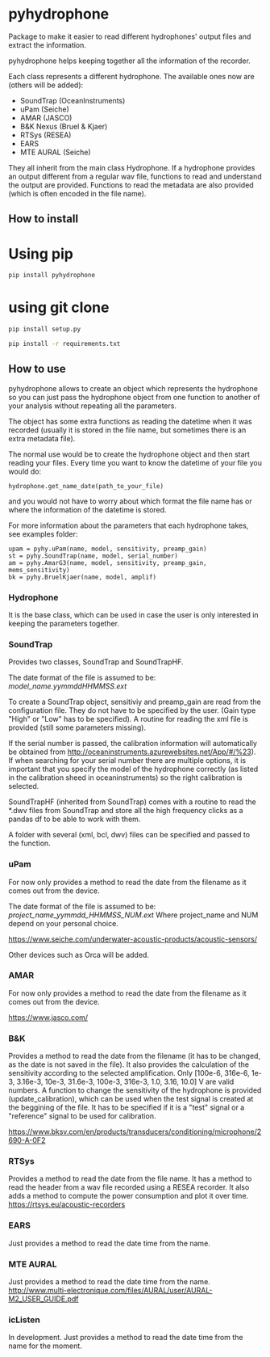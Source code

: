 # pyhydrophone

Package to make it easier to read different hydrophones' output files and extract the information.

pyhydrophone helps keeping together all the information of the recorder. 

Each class represents a different hydrophone. The available ones now are (others will be added): 
- SoundTrap (OceanInstruments)
- uPam (Seiche)
- AMAR (JASCO)
- B&K Nexus (Bruel & Kjaer)
- RTSys (RESEA)
- EARS
- MTE AURAL (Seiche)

They all inherit from the main class Hydrophone. 
If a hydrophone provides an output different from a regular wav file, functions to read and understand the 
output are provided. 
Functions to read the metadata are also provided (which is often encoded in the file name).


## How to install
# Using pip
```bash
pip install pyhydrophone
```

# using git clone
```bash
pip install setup.py
```
```bash
pip install -r requirements.txt
```

## How to use
pyhydrophone allows to create an object which represents the hydrophone so you can just pass the hydrophone object from 
one function to another of your analysis without repeating all the parameters. 

The object has some extra functions as reading the datetime when it was recorded (usually it is stored in the file name, 
but sometimes there is an extra metadata file). 

The normal use would be to create the hydrophone object and then start reading your files. Every time you want to know 
the datetime of your file you would do:
```
hydrophone.get_name_date(path_to_your_file) 
```
and you would not have to worry about which format the file name has or where the information of the datetime is stored.



For more information about the parameters that each hydrophone takes, see examples folder: 

```
upam = pyhy.uPam(name, model, sensitivity, preamp_gain)
st = pyhy.SoundTrap(name, model, serial_number)
am = pyhy.AmarG3(name, model, sensitivity, preamp_gain, mems_sensitivity)
bk = pyhy.BruelKjaer(name, model, amplif)
```



### Hydrophone
It is the base class, which can be used in case the user is only interested in keeping the parameters together. 

### SoundTrap 
Provides two classes, SoundTrap and SoundTrapHF. 

The date format of the file is assumed to be: *model_name.yymmddHHMMSS.ext*

To create a SoundTrap object, sensitiviy and preamp_gain are read from the configuration file. 
They do not have to be specified by the user.
(Gain type "High" or "Low" has to be specified).
A routine for reading the xml file is provided (still some parameters missing).

If the serial number is passed, the calibration information will automatically be obtained
from http://oceaninstruments.azurewebsites.net/App/#/%23). 
If when searching for your serial number there are multiple options, it is important that you specify the model of the 
hydrophone correctly (as listed in the calibration sheed in oceaninstruments) so the right calibration is selected.

SoundTrapHF (inherited from SoundTrap) comes with a routine to read the *.dwv files from SoundTrap and store all the 
high frequency clicks as a pandas df to be able to work with them. 

A folder with several (xml, bcl, dwv) files can be specified and passed to the function.

### uPam
For now only provides a method to read the date from the filename as it comes out from the device.

The date format of the file is assumed to be: *project_name_yymmdd_HHMMSS_NUM.ext*
Where project_name and NUM depend on your personal choice. 

https://www.seiche.com/underwater-acoustic-products/acoustic-sensors/

Other devices such as Orca will be added. 

### AMAR 
For now only provides a method to read the date from the filename as it comes out from the device.

https://www.jasco.com/


### B&K
Provides a method to read the date from the filename (it has to be changed, as the date is not saved in the file).
It also provides the calculation of the sensitivity according to the selected amplification. 
Only [100e-6, 316e-6, 1e-3, 3.16e-3, 10e-3, 31.6e-3, 100e-3, 316e-3, 1.0, 3.16, 10.0] V are valid numbers. 
A function to change the sensitivity of the hydrophone is provided (update_calibration), which can be used when the test 
signal is created at the beggining of the file. It has to be specified if it is a "test" signal or a "reference" signal
to be used for calibration.

https://www.bksv.com/en/products/transducers/conditioning/microphone/2690-A-0F2


### RTSys
Provides a method to read the date from the file name. 
It has a method to read the header from a wav file recorded using a RESEA recorder.
It also adds a method to compute the power consumption and plot it over time.
https://rtsys.eu/acoustic-recorders

### EARS
Just provides a method to read the date time from the name.

### MTE AURAL
Just provides a method to read the date time from the name.
http://www.multi-electronique.com/files/AURAL/user/AURAL-M2_USER_GUIDE.pdf

### icListen 
In development. Just provides a method to read the date time from the name for the moment.